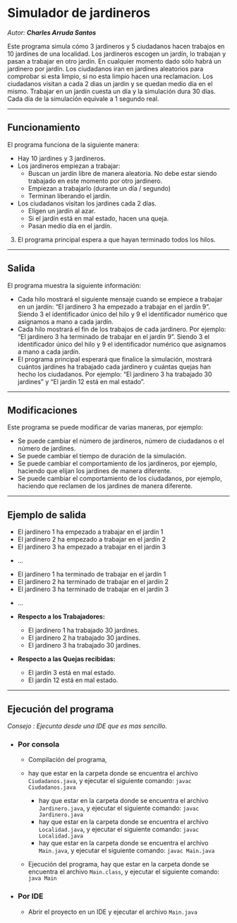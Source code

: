 # Simulador de jardineros
_Autor: **Charles Arruda Santos**_

Este programa simula cómo 3 jardineros y 5 ciudadanos hacen trabajos en 10 jardines de una localidad. 
Los jardineros escogen un jardín, lo trabajan y pasan a trabajar en otro jardín. 
En cualquier momento dado sólo habrá un jardinero por jardín. 
Los ciudadanos iran en jardines aleatorios para comprobar si esta limpio, si no esta limpio hacen una reclamacion. 
Los ciudadanos visitan a cada 2 dias un jardin y se quedan medio dia en el mismo.
Trabajar en un jardín cuesta un día y la simulación dura 30 días. Cada día de la simulación equivale a 1 segundo real.
- -------------------
## Funcionamiento



El programa funciona de la siguiente manera:

* Hay 10 jardines y 3 jardineros.
* Los jardineros empiezan a trabajar:
    * Buscan un jardín libre de manera aleatoria. No debe estar siendo trabajado en este momento por otro jardinero.
    * Empiezan a trabajarlo (durante un día / segundo)
    * Terminan liberando el jardín.
* Los ciudadanos visitan los jardines cada 2 días.
    * Eligen un jardín al azar.
    * Si el jardín está en mal estado, hacen una queja.
    * Pasan medio día en el jardín.
3. El programa principal espera a que hayan terminado todos los hilos.

- -------------------
## Salida

El programa muestra la siguiente información:

* Cada hilo mostrará el siguiente mensaje cuando se empiece a trabajar en un jardín: “El jardinero 3 ha empezado a trabajar en el jardín 9”. Siendo 3 el identificador único del hilo y 9 el identificador numérico que asignamos a mano a cada jardín.
* Cada hilo mostrará el fin de los trabajos de cada jardinero. Por ejemplo: “El jardinero 3 ha terminado de trabajar en el jardín 9”. Siendo 3 el identificador único del hilo y 9 el identificador numérico que asignamos a mano a cada jardín.
* El programa principal esperará que finalice la simulación, mostrará cuántos jardines ha trabajado cada jardinero y cuántas quejas han hecho los ciudadanos. Por ejemplo: “El jardinero 3 ha trabajado 30 jardines” y “El jardín 12 está en mal estado”.
- -------------------

## Modificaciones

Este programa se puede modificar de varias maneras, por ejemplo:

* Se puede cambiar el número de jardineros, número de ciudadanos o el número de jardines.
* Se puede cambiar el tiempo de duración de la simulación.
* Se puede cambiar el comportamiento de los jardineros, por ejemplo, haciendo que elijan los jardines de manera diferente.
* Se puede cambiar el comportamiento de los ciudadanos, por ejemplo, haciendo que reclamen de los jardines de manera diferente.

- --------------------
## Ejemplo de salida

- El jardinero 1 ha empezado a trabajar en el jardín 1
- El jardinero 2 ha empezado a trabajar en el jardín 2
- El jardinero 3 ha empezado a trabajar en el jardín 3
* ...
- El jardinero 1 ha terminado de trabajar en el jardín 1
- El jardinero 2 ha terminado de trabajar en el jardín 2
- El jardinero 3 ha terminado de trabajar en el jardín 3
* ...

* **Respecto a los Trabajadores:**
  - El jardinero 1 ha trabajado 30 jardines.
  - El jardinero 2 ha trabajado 30 jardines.
  - El jardinero 3 ha trabajado 30 jardines.
* **Respecto a las Quejas recibidas:**
  - El jardín 3 está en mal estado.
  - El jardín 12 está en mal estado.

- -------------------
## Ejecución del programa

_Consejo :
  Ejecunta desde una IDE que es mas sencillo._
* ### Por consola
   + Compilación del programa, 
   + hay que estar en la carpeta donde se encuentra el archivo `Ciudadanos.java`, y ejecutar el siguiente comando:
      ```javac Ciudadanos.java```
     + hay que estar en la carpeta donde se encuentra el archivo `Jardinero.java`, y ejecutar el siguiente comando:
      ```javac Jardinero.java```
     + hay que estar en la carpeta donde se encuentra el archivo `Localidad.java`, y ejecutar el siguiente comando:
      ```javac Localidad.java```
     + hay que estar en la carpeta donde se encuentra el archivo `Main.java`, y ejecutar el siguiente comando:
      ```javac Main.java```
     
    + Ejecución del programa, hay que estar en la carpeta donde se encuentra el archivo `Main.class`, y ejecutar el siguiente comando:
      ```java Main```
* ### Por IDE
  * Abrir el proyecto en un IDE y ejecutar el archivo `Main.java`
